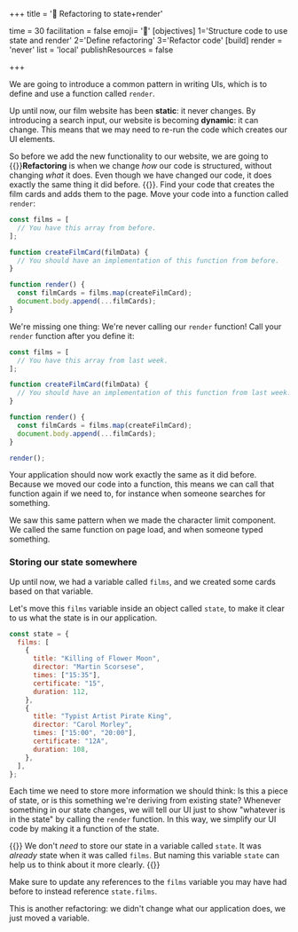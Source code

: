 +++
title = '🧼 Refactoring to state+render'

time = 30
facilitation = false
emoji= '🧩'
[objectives]
    1='Structure code to use state and render'
    2='Define refactoring'
    3='Refactor code'
[build]
  render = 'never'
  list = 'local'
  publishResources = false

+++

We are going to introduce a common pattern in writing UIs, which is to define and use a function called `render`.

Up until now, our film website has been **static**: it never changes. By introducing a search input, our website is becoming **dynamic**: it can change. This means that we may need to re-run the code which creates our UI elements.

So before we add the new functionality to our website, we are going to {{<tooltip title="refactor">}}**Refactoring** is when we change _how_ our code is structured, without changing _what_ it does. Even though we have changed our code, it does exactly the same thing it did before. {{</tooltip>}}. Find your code that creates the film cards and adds them to the page. Move your code into a function called `render`:

```js
const films = [
  // You have this array from before.
];

function createFilmCard(filmData) {
  // You should have an implementation of this function from before.
}

function render() {
  const filmCards = films.map(createFilmCard);
  document.body.append(...filmCards);
}
```

We're missing one thing: We're never calling our `render` function! Call your `render` function after you define it:

```js
const films = [
  // You have this array from last week.
];

function createFilmCard(filmData) {
  // You should have an implementation of this function from last week.
}

function render() {
  const filmCards = films.map(createFilmCard);
  document.body.append(...filmCards);
}

render();
```

Your application should now work exactly the same as it did before. Because we moved our code into a function, this means we can call that function again if we need to, for instance when someone searches for something.

We saw this same pattern when we made the character limit component. We called the same function on page load, and when someone typed something.

### Storing our state somewhere

Up until now, we had a variable called `films`, and we created some cards based on that variable.

Let's move this `films` variable inside an object called `state`, to make it clear to us what the state is in our application.

```js
const state = {
  films: [
    {
      title: "Killing of Flower Moon",
      director: "Martin Scorsese",
      times: ["15:35"],
      certificate: "15",
      duration: 112,
    },
    {
      title: "Typist Artist Pirate King",
      director: "Carol Morley",
      times: ["15:00", "20:00"],
      certificate: "12A",
      duration: 108,
    },
  ],
};
```

Each time we need to store more information we should think: Is this a piece of state, or is this something we're deriving from existing state? Whenever something in our state changes, we will tell our UI just to show "whatever is in the state" by calling the `render` function. In this way, we simplify our UI code by making it a function of the state.

{{<note type="tip" title="Tip">}}
We don't _need_ to store our state in a variable called `state`. It was _already_ state when it was called `films`. But naming this variable `state` can help us to think about it more clearly.
{{</note>}}

Make sure to update any references to the `films` variable you may have had before to instead reference `state.films`.

This is another refactoring: we didn't change what our application does, we just moved a variable.
